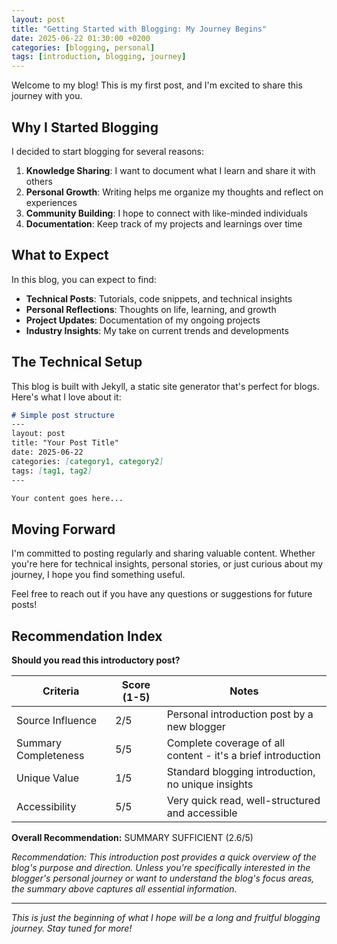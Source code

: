```yaml
---
layout: post
title: "Getting Started with Blogging: My Journey Begins"
date: 2025-06-22 01:30:00 +0200
categories: [blogging, personal]
tags: [introduction, blogging, journey]
---
```


Welcome to my blog! This is my first post, and I'm excited to share this journey with you.

## Why I Started Blogging

I decided to start blogging for several reasons:

1. **Knowledge Sharing**: I want to document what I learn and share it with others
2. **Personal Growth**: Writing helps me organize my thoughts and reflect on experiences
3. **Community Building**: I hope to connect with like-minded individuals
4. **Documentation**: Keep track of my projects and learnings over time

## What to Expect

In this blog, you can expect to find:

- **Technical Posts**: Tutorials, code snippets, and technical insights
- **Personal Reflections**: Thoughts on life, learning, and growth
- **Project Updates**: Documentation of my ongoing projects
- **Industry Insights**: My take on current trends and developments

## The Technical Setup

This blog is built with Jekyll, a static site generator that's perfect for blogs. Here's what I love about it:

```markdown
# Simple post structure
---
layout: post
title: "Your Post Title"
date: 2025-06-22
categories: [category1, category2]
tags: [tag1, tag2]
---

Your content goes here...
```

## Moving Forward

I'm committed to posting regularly and sharing valuable content. Whether you're here for technical insights, personal stories, or just curious about my journey, I hope you find something useful.

Feel free to reach out if you have any questions or suggestions for future posts!

## Recommendation Index

**Should you read this introductory post?**

| Criteria | Score (1-5) | Notes |
|----------|-------------|-------|
| Source Influence | 2/5 | Personal introduction post by a new blogger |
| Summary Completeness | 5/5 | Complete coverage of all content - it's a brief introduction |
| Unique Value | 1/5 | Standard blogging introduction, no unique insights |
| Accessibility | 5/5 | Very quick read, well-structured and accessible |

**Overall Recommendation:** SUMMARY SUFFICIENT (2.6/5)

*Recommendation: This introduction post provides a quick overview of the blog's purpose and direction. Unless you're specifically interested in the blogger's personal journey or want to understand the blog's focus areas, the summary above captures all essential information.*

---

*This is just the beginning of what I hope will be a long and fruitful blogging journey. Stay tuned for more!*